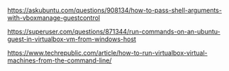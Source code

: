 https://askubuntu.com/questions/908134/how-to-pass-shell-arguments-with-vboxmanage-guestcontrol

https://superuser.com/questions/871344/run-commands-on-an-ubuntu-guest-in-virtualbox-vm-from-windows-host

https://www.techrepublic.com/article/how-to-run-virtualbox-virtual-machines-from-the-command-line/
